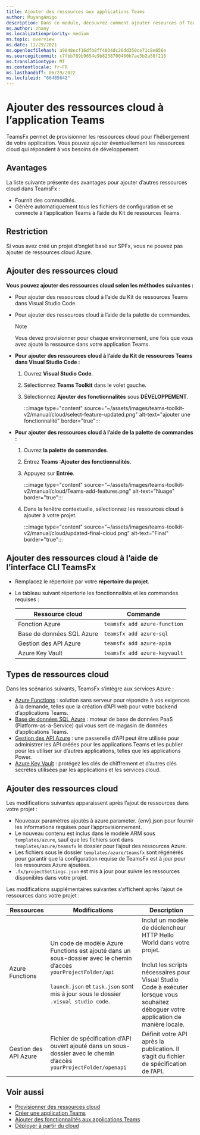 ```yaml
---
title: Ajouter des ressources aux applications Teams
author: MuyangAmigo
description: Dans ce module, découvrez comment ajouter resources of Teams Toolkit, advantages, limitations and capabilities
ms.author: zhany
ms.localizationpriority: medium
ms.topic: overview
ms.date: 11/29/2021
ms.openlocfilehash: a9848ecf16dfb8ff4034dc26dd350ce71c8e656e
ms.sourcegitcommit: c7fbb789b9654e9b8238700460b7ae5b2a58f216
ms.translationtype: MT
ms.contentlocale: fr-FR
ms.lasthandoff: 06/29/2022
ms.locfileid: "66485642"
---
```

# <a name="add-cloud-resources-to-teams-app"></a>Ajouter des ressources cloud à l’application Teams

TeamsFx permet de provisionner les ressources cloud pour l’hébergement de votre application. Vous pouvez ajouter éventuellement les ressources cloud qui répondent à vos besoins de développement.

## <a name="advantages"></a>Avantages

La liste suivante présente des avantages pour ajouter d’autres ressources cloud dans TeamsFx :

* Fournit des commodités.
* Génère automatiquement tous les fichiers de configuration et se connecte à l’application Teams à l’aide du Kit de ressources Teams.

## <a name="limitation"></a>Restriction

Si vous avez créé un projet d’onglet basé sur SPFx, vous ne pouvez pas ajouter de ressources cloud Azure.

## <a name="add-cloud-resources"></a>Ajouter des ressources cloud

**Vous pouvez ajouter des ressources cloud selon les méthodes suivantes :**

* Pour ajouter des ressources cloud à l’aide du Kit de ressources Teams dans Visual Studio Code.
* Pour ajouter des ressources cloud à l’aide de la palette de commandes.

  > [!NOTE]
  > Vous devez provisionner pour chaque environnement, une fois que vous avez ajouté la ressource dans votre application Teams.
  
* **Pour ajouter des ressources cloud à l’aide du Kit de ressources Teams dans Visual Studio Code :**

   1. Ouvrez **Visual Studio Code**.
   1. Sélectionnez **Teams Toolkit** dans le volet gauche.
   1. Sélectionnez **Ajouter des fonctionnalités** sous **DÉVELOPPEMENT**.

        :::image type="content" source="~/assets/images/teams-toolkit-v2/manual/cloud/select-feature-updated.png" alt-text="ajouter une fonctionnalité" border="true":::

* **Pour ajouter des ressources cloud à l’aide de la palette de commandes :**

   1. Ouvrez **la palette de commandes**.
   1. Entrez **Teams :Ajouter des fonctionnalités**.
   1. Appuyez sur **Entrée**.

        :::image type="content" source="~/assets/images/teams-toolkit-v2/manual/cloud/Teams-add-features.png" alt-text="Nuage" border="true":::

   1. Dans la fenêtre contextuelle, sélectionnez les ressources cloud à ajouter à votre projet.

        :::image type="content" source="~/assets/images/teams-toolkit-v2/manual/cloud/updated-final-cloud.png" alt-text="Final" border="true":::

## <a name="add-cloud-resources-using-teamsfx-cli"></a>Ajouter des ressources cloud à l’aide de l’interface CLI TeamsFx

* Remplacez le répertoire par votre **répertoire du projet**.
* Le tableau suivant répertorie les fonctionnalités et les commandes requises :

  |Ressource cloud|Commande|
  |---------------|----------|
  | Fonction Azure|`teamsfx add azure-function`|
  | Base de données SQL Azure|`teamsfx add azure-sql`|
  | Gestion des API Azure|`teamsfx add azure-apim`|
  | Azure Key Vault|`teamsfx add azure-keyvault`|

## <a name="types-of-cloud-resources"></a>Types de ressources cloud

Dans les scénarios suivants, TeamsFx s’intègre aux services Azure :

* [Azure Functions](/azure/azure-functions/functions-overview) : solution sans serveur pour répondre à vos exigences à la demande, telles que la création d’API web pour votre backend d’applications Teams.
* [Base de données SQL Azure](/azure/azure-sql/database/sql-database-paas-overview) : moteur de base de données PaaS (Platform-as-a-Service) qui vous sert de magasin de données d’applications Teams.
* [Gestion des API Azure](deploy.md) : une passerelle d’API peut être utilisée pour administrer les API créées pour les applications Teams et les publier pour les utiliser sur d’autres applications, telles que les applications Power.
* [Azure Key Vault](/azure/key-vault/general/overview) : protégez les clés de chiffrement et d’autres clés secrètes utilisées par les applications et les services cloud.

## <a name="add-cloud-resources"></a>Ajouter des ressources cloud

Les modifications suivantes apparaissent après l’ajout de ressources dans votre projet :

* Nouveaux paramètres ajoutés à azure.parameter. {env}.json pour fournir les informations requises pour l’approvisionnement.
* Le nouveau contenu est inclus dans le modèle ARM sous `templates/azure`, sauf que les fichiers sont dans `templates/azure/teamsfx` le dossier pour l’ajout des ressources Azure.
* Les fichiers sous le dossier `templates/azure/teamsfx` sont régénérés pour garantir que la configuration requise de TeamsFx est à jour pour les ressources Azure ajoutées.
* `.fx/projectSettings.json` est mis à jour pour suivre les ressources disponibles dans votre projet.

Les modifications supplémentaires suivantes s’affichent après l’ajout de ressources dans votre projet :

|Ressources|Modifications|Description|
|---------------|---------------|-----------------------------|
|Azure Functions|Un code de modèle Azure Functions est ajouté dans un sous-dossier avec le chemin d’accès `yourProjectFolder/api`</br></br>`launch.json` et `task.json` sont mis à jour sous le dossier `.visual studio code`.| Inclut un modèle de déclencheur HTTP Hello World dans votre projet.</br></br> Inclut les scripts nécessaires pour Visual Studio Code à exécuter lorsque vous souhaitez déboguer votre application de manière locale.|
|Gestion des API Azure|Fichier de spécification d’API ouvert ajouté dans un sous-dossier avec le chemin d’accès `yourProjectFolder/openapi`|Définit votre API après la publication. Il s’agit du fichier de spécification de l’API.|

## <a name="see-also"></a>Voir aussi

* [Provisionner des ressources cloud](provision.md)
* [Créer une application Teams](create-new-project.md)
* [Ajouter des fonctionnalités aux applications Teams](add-capability.md)
* [Déployer à partir du cloud](deploy.md)
